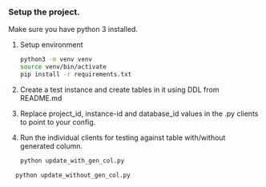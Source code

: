 ### Setup the project.

Make sure you have python 3 installed.

1. Setup environment
    ```bash
    python3 -m venv venv
    source venv/bin/activate
    pip install -r requirements.txt
    ```
2. Create a test instance and create tables in it using DDL from README.md
3. Replace project_id, instance-id and database_id values in the .py clients to point to your config.
4. Run the individual clients for testing against table with/without generated column.
   
   ```bash
   python update_with_gen_col.py
   ```

 ```bash
   python update_without_gen_col.py
   ```